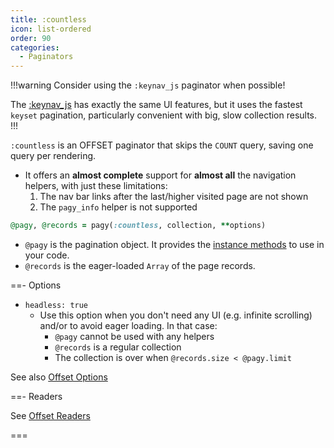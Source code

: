 ```yaml
---
title: :countless
icon: list-ordered
order: 90
categories:
  - Paginators
---
```


!!!warning Consider using the `:keynav_js` paginator when possible!

The [:keynav_js](paginator/keynav.md) has exactly the same UI features, but it uses the fastest `keyset` pagination, particularly convenient with big, slow collection results. 
!!!

`:countless` is an OFFSET paginator that skips the `COUNT` query, saving one query per rendering.

- It offers an **almost complete** support for **almost all** the navigation helpers, with just these limitations:
  1. The nav bar links after the last/higher visited page are not shown
  2. The `pagy_info` helper is not supported

```ruby Controller 
@pagy, @records = pagy(:countless, collection, **options)
```

- `@pagy` is the pagination object. It provides the [instance methods](../methods#instance-methods) to use in your code.
- `@records` is the eager-loaded `Array` of the page records.

==- Options

- `headless: true`
  - Use this option when you don't need any UI (e.g. infinite scrolling) and/or to avoid eager loading. In that case:
    - `@pagy` cannot be used with any helpers
    - `@records` is a regular collection
    - The collection is over when `@records.size < @pagy.limit`

See also [Offset Options](offset.md#options)

==- Readers

See [Offset Readers](offset.md#readers)

===
